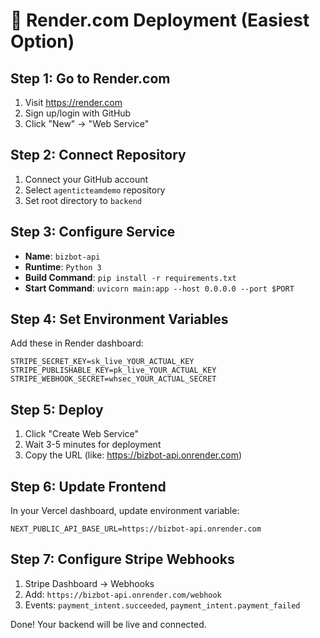 # 🚀 Render.com Deployment (Easiest Option)

## Step 1: Go to Render.com
1. Visit https://render.com
2. Sign up/login with GitHub
3. Click "New" → "Web Service"

## Step 2: Connect Repository
1. Connect your GitHub account
2. Select `agenticteamdemo` repository
3. Set root directory to `backend`

## Step 3: Configure Service
- **Name**: `bizbot-api`
- **Runtime**: `Python 3`
- **Build Command**: `pip install -r requirements.txt`
- **Start Command**: `uvicorn main:app --host 0.0.0.0 --port $PORT`

## Step 4: Set Environment Variables
Add these in Render dashboard:
```
STRIPE_SECRET_KEY=sk_live_YOUR_ACTUAL_KEY
STRIPE_PUBLISHABLE_KEY=pk_live_YOUR_ACTUAL_KEY
STRIPE_WEBHOOK_SECRET=whsec_YOUR_ACTUAL_SECRET
```

## Step 5: Deploy
1. Click "Create Web Service"
2. Wait 3-5 minutes for deployment
3. Copy the URL (like: https://bizbot-api.onrender.com)

## Step 6: Update Frontend
In your Vercel dashboard, update environment variable:
```
NEXT_PUBLIC_API_BASE_URL=https://bizbot-api.onrender.com
```

## Step 7: Configure Stripe Webhooks
1. Stripe Dashboard → Webhooks
2. Add: `https://bizbot-api.onrender.com/webhook`
3. Events: `payment_intent.succeeded`, `payment_intent.payment_failed`

Done! Your backend will be live and connected.
